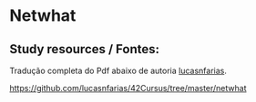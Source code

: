 # Netwhat



## Study resources / Fontes:

Tradução completa do Pdf abaixo de autoria [lucasnfarias](https://github.com/lucasnfarias).

https://github.com/lucasnfarias/42Cursus/tree/master/netwhat
